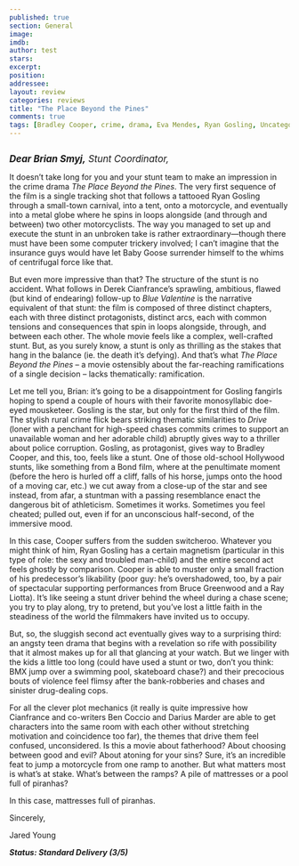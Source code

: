 ```yaml
---
published: true
section: General
image: 
imdb: 
author: test 
stars: 
excerpt: 
position: 
addressee: 
layout: review
categories: reviews
title: "The Place Beyond the Pines"
comments: true
tags: [Bradley Cooper, crime, drama, Eva Mendes, Ryan Gosling, Uncategorized]
---
```

<div><p><span class="full-image-block ssNonEditable"><span><a href="/letters/2013/4/12/the-place-beyond-the-pines.html"><img src="http://static.squarespace.com/static/5005f6bcc4aa41161b33e89e/5329cf1fe4b07c068ebf74de/5329cf1fe4b07c068ebf7817/1365790479011/place-beyond-the-pines.jpg" alt="" /></a></span></span></p>
<p><em style="font-size:120%;"><strong>Dear Brian Smyj,</strong> Stunt Coordinator,&nbsp;</em></p>
<p>It doesn&rsquo;t take long for you and your stunt team to make an impression in the crime drama <em>The Place Beyond the Pines</em>. The very first sequence of the film is a single tracking shot that follows a tattooed Ryan Gosling through a small-town carnival, into a tent, onto a motorcycle, and eventually into a metal globe where he spins in loops alongside (and through and between) two other motorcyclists. The way you managed to set up and execute the stunt in an unbroken take is rather extraordinary&mdash;though there must have been some computer trickery involved; I can&rsquo;t imagine that the insurance guys would have let Baby Goose surrender himself to the whims of centrifugal force like that.&nbsp;</p>
<p>But even more impressive than that? The structure of the stunt is no accident. What follows in Derek Cianfrance&rsquo;s sprawling, ambitious, flawed (but kind of endearing) follow-up to <em>Blue Valentine</em> is the narrative equivalent of that stunt: the film is composed of three distinct chapters, each with three distinct protagonists, distinct arcs, each with common tensions and consequences that spin in loops alongside, through, and between each other. The whole movie feels like a complex, well-crafted stunt. But, as you surely know, a stunt is only as thrilling as the stakes that hang in the balance (ie. the death it&rsquo;s defying). And that&rsquo;s what <em>The Place Beyond the Pines</em> &ndash; a movie ostensibly about the far-reaching ramifications of a single decision &ndash; lacks thematically: ramification.</p>
<p>Let me tell you, Brian: it&rsquo;s going to be a disappointment for Gosling fangirls hoping to spend a couple of hours with their favorite monosyllabic doe-eyed mousketeer. Gosling is the star, but only for the first third of the film. The stylish rural crime flick bears striking thematic similarities to <em>Drive</em> (loner with a penchant for high-speed chases commits crimes to support an unavailable woman and her adorable child) abruptly gives way to a thriller about police corruption. Gosling, as protagonist, gives way to Bradley Cooper, and this, too, feels like a stunt. One of those old-school Hollywood stunts, like something from a Bond film, where at the penultimate moment (before the hero is hurled off a cliff, falls of his horse, jumps onto the hood of a moving car, etc.) we cut away from a close-up of the star and see instead, from afar, a stuntman with a passing resemblance enact the dangerous bit of athleticism. Sometimes it works. Sometimes you feel cheated; pulled out, even if for an unconscious half-second, of the immersive mood.&nbsp;</p>
<p>In this case, Cooper suffers from the sudden switcheroo. Whatever you might think of him, Ryan Gosling has a certain magnetism (particular in this type of role: the sexy and troubled man-child) and the entire second act feels ghostly by comparison. Cooper is able to muster only a small fraction of his predecessor&rsquo;s likability (poor guy: he&rsquo;s overshadowed, too, by a pair of spectacular supporting performances from Bruce Greenwood and a Ray Liotta). It&rsquo;s like seeing a stunt driver behind the wheel during a chase scene; you try to play along, try to pretend, but you&rsquo;ve lost a little faith in the steadiness of the world the filmmakers have invited us to occupy.&nbsp;</p>
<p>But, so, the sluggish second act eventually gives way to a surprising third: an angsty teen drama that begins with a revelation so rife with possibility that it almost makes up for all that glancing at your watch. But we linger with the kids a little too long (could have used a stunt or two, don&rsquo;t you think: BMX jump over a swimming pool, skateboard chase?) and their precocious bouts of violence feel flimsy after the bank-robberies and chases and sinister drug-dealing cops. &nbsp;</p>
<p>For all the clever plot mechanics (it really is quite impressive how Cianfrance and co-writers Ben Coccio and Darius Marder are able to get characters into the same room with each other without stretching motivation and coincidence too far), the themes that drive them feel confused, unconsidered. Is this a movie about fatherhood? About choosing between good and evil? About atoning for your sins? Sure, it&rsquo;s an incredible feat to jump a motorcycle from one ramp to another. But what matters most is what&rsquo;s at stake. What&rsquo;s between the ramps? A pile of mattresses or a pool full of piranhas?</p>
<p>In this case, mattresses full of piranhas. &nbsp;</p>
<p>Sincerely,&nbsp;</p>
<p>Jared Young&nbsp;</p>
<p><strong><em>Status: Standard Delivery (3/5)</em></strong></p></div>
